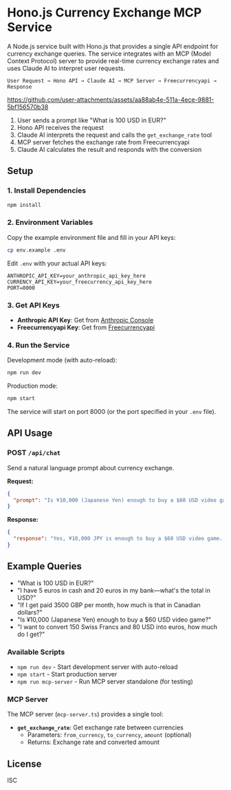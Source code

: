 # Hono.js Currency Exchange MCP Service

A Node.js service built with Hono.js that provides a single API endpoint for currency exchange queries. The service integrates with an MCP (Model Context Protocol) server to provide real-time currency exchange rates and uses Claude AI to interpret user requests.


```
User Request → Hono API → Claude AI → MCP Server → Freecurrencyapi → Response
```




https://github.com/user-attachments/assets/aa88ab4e-511a-4ece-9881-5bf156570b38




1. User sends a prompt like "What is 100 USD in EUR?"
2. Hono API receives the request
3. Claude AI interprets the request and calls the `get_exchange_rate` tool
4. MCP server fetches the exchange rate from Freecurrencyapi
5. Claude AI calculates the result and responds with the conversion

## Setup

### 1. Install Dependencies

```bash
npm install
```

### 2. Environment Variables

Copy the example environment file and fill in your API keys:

```bash
cp env.example .env
```

Edit `.env` with your actual API keys:

```env
ANTHROPIC_API_KEY=your_anthropic_api_key_here
CURRENCY_API_KEY=your_freecurrency_api_key_here
PORT=8000
```

### 3. Get API Keys

- **Anthropic API Key**: Get from [Anthropic Console](https://console.anthropic.com/)
- **Freecurrencyapi Key**: Get from [Freecurrencyapi](https://freecurrencyapi.com/)

### 4. Run the Service

Development mode (with auto-reload):
```bash
npm run dev
```

Production mode:
```bash
npm start
```

The service will start on port 8000 (or the port specified in your `.env` file).

## API Usage

### POST `/api/chat`

Send a natural language prompt about currency exchange.

**Request:**
```json
{
  "prompt": "Is ¥10,000 (Japanese Yen) enough to buy a $60 USD video game?"
}
```

**Response:**
```json
{
  "response": "Yes, ¥10,000 JPY is enough to buy a $60 USD video game. When converted, ¥10,000 JPY is worth approximately $65.83 USD, which gives you about $5.83 USD in change after buying the $60 game.",
}
```


## Example Queries

- "What is 100 USD in EUR?"
- "I have 5 euros in cash and 20 euros in my bank—what's the total in USD?"
- "If I get paid 3500 GBP per month, how much is that in Canadian dollars?"
- "Is ¥10,000 (Japanese Yen) enough to buy a $60 USD video game?"
- "I want to convert 150 Swiss Francs and 80 USD into euros, how much do I get?"


### Available Scripts

- `npm run dev` - Start development server with auto-reload
- `npm start` - Start production server
- `npm run mcp-server` - Run MCP server standalone (for testing)

### MCP Server

The MCP server (`mcp-server.ts`) provides a single tool:

- **`get_exchange_rate`**: Get exchange rate between currencies
  - Parameters: `from_currency`, `to_currency`, `amount` (optional)
  - Returns: Exchange rate and converted amount

## License

ISC
